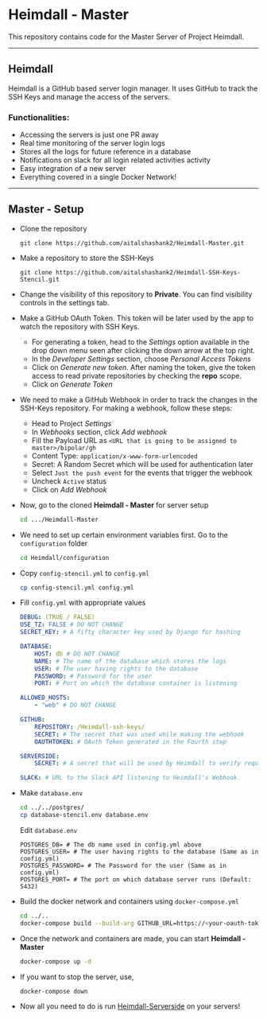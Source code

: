 # Heimdall - Master

This repository contains code for the Master Server of Project Heimdall.

---

## Heimdall

Heimdall is a GitHub based server login manager. It uses GitHub to track the SSH Keys and manage the access of the servers.

### Functionalities:

- Accessing the servers is just one PR away
- Real time monitoring of the server login logs
- Stores all the logs for future reference in a database
- Notifications on slack for all login related activities activity
- Easy integration of a new server
- Everything covered in a single Docker Network!

---

## Master - Setup

- Clone the repository
    ```
    git clone https://github.com/aitalshashank2/Heimdall-Master.git
    ```

- Make a repository to store the SSH-Keys
    ```
    git clone https://github.com/aitalshashank2/Heimdall-SSH-Keys-Stencil.git
    ```

- Change the visibility of this repository to **Private**. You can find visibility controls in the settings tab.

- Make a GitHub OAuth Token. This token will be later used by the app to watch the repository with SSH Keys.
    - For generating a token, head to the *Settings* option available in the drop down menu seen after clicking the down arrow at the top right.
    - In the *Developer Settings* section, choose *Personal Access Tokens*
    - Click on *Generate new token*. After naming the token, give the token access to read private repositories by checking the **repo** scope.
    - Click on *Generate Token*

- We need to make a GitHub Webhook in order to track the changes in the SSH-Keys repository. For making a webhook, follow these steps:
    - Head to Project *Settings*
    - In *Webhooks* section, click *Add webhook*
    - Fill the Payload URL as `<URL that is going to be assigned to master>/bipolar/gh`
    - Content Type: `application/x-www-form-urlencoded`
    - Secret: A Random Secret which will be used for authentication later
    - Select `Just the push event` for the events that trigger the webhook
    - Uncheck `Active` status
    - Click on *Add Webhook*

- Now, go to the cloned **Heimdall - Master** for server setup
    ```bash
    cd .../Heimdall-Master
    ```

- We need to set up certain environment variables first. Go to the `configuration` folder
    ```bash
    cd Heimdall/configuration
    ```

- Copy `config-stencil.yml` to `config.yml`
    ```bash
    cp config-stencil.yml config.yml
    ```

- Fill `config.yml` with appropriate values
    ```yml
    DEBUG: (TRUE / FALSE)
    USE_TZ: FALSE # DO NOT CHANGE
    SECRET_KEY: # A fifty character key used by Django for hashing

    DATABASE:
        HOST: db # DO NOT CHANGE
        NAME: # The name of the database which stores the logs
        USER: # The user having rights to the database
        PASSWORD: # Password for the user
        PORT: # Port on which the database container is listening
    
    ALLOWED_HOSTS:
        - "web" # DO NOT CHANGE
    
    GITHUB:
        REPOSITORY: /Heimdall-ssh-keys/
        SECRET: # The secret that was used while making the webhook
        OAUTHTOKEN: # OAuth Token generated in the Fourth step
    
    SERVERSIDE:
        SECRET: # A secret that will be used by Heimdall to verify requests from different Servers internally
    
    SLACK: # URL to the Slack API listening to Heimdall's Webhook.
    ```

- Make `database.env`
    ```bash
    cd ../../postgres/
    cp database-stencil.env database.env
    ```
    Edit `database.env`
    ```env
    POSTGRES_DB= # The db name used in config.yml above
    POSTGRES_USER= # The user having rights to the database (Same as in config.yml)
    POSTGRES_PASSWORD= # The Password for the user (Same as in config.yml)
    POSTGRES_PORT= # The port on which database server runs (Default: 5432)
    ```

- Build the docker network and containers using `docker-compose.yml`
    ```bash
    cd ../..
    docker-compose build --build-arg GITHUB_URL=https://<your-oauth-token-here>:x-oauth-basic@github.com/<your-username-here>/Heimdall-SSH-Keys.git
    ```

- Once the network and containers are made, you can start **Heimdall - Master**
    ```bash
    docker-compose up -d
    ```

- If you want to stop the server, use,
    ```bash
    docker-compose down
    ```

- Now all you need to do is run [Heimdall-Serverside](https://github.com/aitalshashank2/Heimdall-serverside.git) on your servers!


